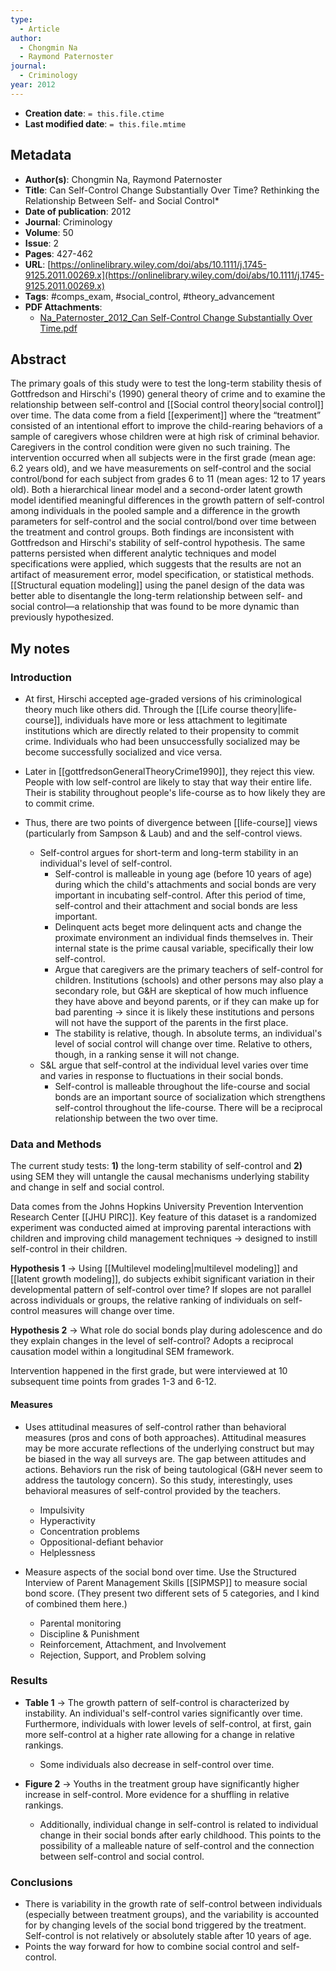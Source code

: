 ```yaml
---
type:
  - Article
author:
  - Chongmin Na
  - Raymond Paternoster
journal:
  - Criminology
year: 2012
---
```


* **Creation date**: `= this.file.ctime`
* **Last modified date**: `= this.file.mtime`

## Metadata

* **Author(s)**: Chongmin Na, Raymond Paternoster
* **Title**: Can Self-Control Change Substantially Over Time? Rethinking the Relationship Between Self- and Social Control*
* **Date of publication**: 2012
* **Journal**: Criminology
* **Volume**: 50
* **Issue**: 2
* **Pages**: 427-462
* **URL**: [https://onlinelibrary.wiley.com/doi/abs/10.1111/j.1745-9125.2011.00269.x](https://onlinelibrary.wiley.com/doi/abs/10.1111/j.1745-9125.2011.00269.x)
* **Tags**: #comps_exam, #social_control, #theory_advancement
* **PDF Attachments**:
  * [Na_Paternoster_2012_Can Self-Control Change Substantially Over Time.pdf](zotero://open-pdf/library/items/UV8QJS8E)

## Abstract

The primary goals of this study were to test the long-term stability thesis of Gottfredson and Hirschi's (1990) general theory of crime and to examine the relationship between self-control and [[Social control theory|social control]] over time. The data come from a field [[experiment]] where the “treatment” consisted of an intentional effort to improve the child-rearing behaviors of a sample of caregivers whose children were at high risk of criminal behavior. Caregivers in the control condition were given no such training. The intervention occurred when all subjects were in the first grade (mean age: 6.2 years old), and we have measurements on self-control and the social control/bond for each subject from grades 6 to 11 (mean ages: 12 to 17 years old). Both a hierarchical linear model and a second-order latent growth model identified meaningful differences in the growth pattern of self-control among individuals in the pooled sample and a difference in the growth parameters for self-control and the social control/bond over time between the treatment and control groups. Both findings are inconsistent with Gottfredson and Hirschi's stability of self-control hypothesis. The same patterns persisted when different analytic techniques and model specifications were applied, which suggests that the results are not an artifact of measurement error, model specification, or statistical methods. [[Structural equation modeling]] using the panel design of the data was better able to disentangle the long-term relationship between self- and social control—a relationship that was found to be more dynamic than previously hypothesized.

## My notes

### Introduction

* At first, Hirschi accepted age-graded versions of his criminological theory much like others did. Through the [[Life course theory|life-course]], individuals have more or less attachment to legitimate institutions which are directly related to their propensity to commit crime. Individuals who had been unsuccessfully socialized may be become successfully socialized and vice versa.
  
* Later in [[gottfredsonGeneralTheoryCrime1990]], they reject this view. People with low self-control are likely to stay that way their entire life. Their is stability throughout people's life-course as to how likely they are to commit crime.

* Thus, there are two points of divergence between [[life-course]] views (particularly from Sampson & Laub) and and the self-control views.
	* Self-control argues for short-term and long-term stability in an individual's level of self-control.
		* Self-control is malleable in young age (before 10 years of age) during which the child's attachments and social bonds are very important in incubating self-control. After this period of time, self-control and their attachment and social bonds are less important.
		* Delinquent acts beget more delinquent acts and change the proximate environment an individual finds themselves in. Their internal state is the prime causal variable, specifically their low self-control.
		* Argue that caregivers are the primary teachers of self-control for children. Institutions (schools) and other persons may also play a secondary role, but G&H are skeptical of how much influence they have above and beyond parents, or if they can make up for bad parenting -> since it is likely these institutions and persons will not have the support of the parents in the first place.
		* The stability is relative, though. In absolute terms, an individual's level of social control will change over time. Relative to others, though, in a ranking sense it will not change.
	* S&L argue that self-control at the individual level varies over time and varies in response to fluctuations in their social bonds.
		* Self-control is malleable throughout the life-course and social bonds are an important source of socialization which strengthens self-control throughout the life-course. There will be a reciprocal relationship between the two over time.

### Data and Methods

The current study tests: **1)** the long-term stability of self-control and **2)** using SEM they will untangle the causal mechanisms underlying stability and change in self and social control.

Data comes from the Johns Hopkins University Prevention Intervention Research Center [[JHU PIRC]]. Key feature of this dataset is a randomized experiment was conducted aimed at improving parental interactions with children and improving child management techniques -> designed to instill self-control in their children.

**Hypothesis 1** -> Using [[Multilevel modeling|multilevel modeling]] and [[latent growth modeling]], do subjects exhibit significant variation in their developmental pattern of self-control over time? If slopes are not parallel across individuals or groups, the relative ranking of individuals on self-control measures will change over time.

**Hypothesis 2** -> What role do social bonds play during adolescence and do they explain changes in the level of self-control? Adopts a reciprocal causation model within a longitudinal SEM framework.

Intervention happened in the first grade, but were interviewed at 10 subsequent time points from grades 1-3 and 6-12.

#### Measures

* Uses attitudinal measures of self-control rather than behavioral measures (pros and cons of both approaches). Attitudinal measures may be more accurate reflections of the underlying construct but may be biased in the way all surveys are. The gap between attitudes and actions. Behaviors run the risk of being tautological (G&H never seem to address the tautology concern). So this study, interestingly, uses behavioral measures of self-control provided by the teachers.
	* Impulsivity
	* Hyperactivity
	* Concentration problems
	* Oppositional-defiant behavior
	* Helplessness
	  
* Measure aspects of the social bond over time. Use the Structured Interview of Parent Management Skills [[SIPMSP]] to measure social bond score. (They present two different sets of 5 categories, and I kind of combined them here.)
	* Parental monitoring
	* Discipline & Punishment
	* Reinforcement, Attachment, and Involvement
	* Rejection, Support, and Problem solving

### Results

* **Table 1** -> The growth pattern of self-control is characterized by instability. An individual's self-control varies significantly over time. Furthermore, individuals with lower levels of self-control, at first, gain more self-control at a higher rate allowing for a change in relative rankings.
	* Some individuals also decrease in self-control over time.
	  
* **Figure 2** -> Youths in the treatment group have significantly higher increase in self-control. More evidence for a shuffling in relative rankings.
	* Additionally, individual change in self-control is related to individual change in their social bonds after early childhood. This points to the possibility of a malleable nature of self-control and the connection between self-control and social control.

### Conclusions

* There is variability in the growth rate of self-control between individuals (especially between treatment groups), and the variability is accounted for by changing levels of the social bond triggered by the treatment. Self-control is not relatively or absolutely stable after 10 years of age.
* Points the way forward for how to combine social control and self-control.